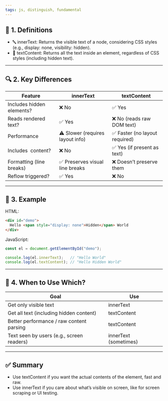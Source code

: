 ```yaml
---
tags: js, distinguish, fundamental
---
```


## **📄 1. Definitions**

- 🔤 innerText: Returns the visible text of a node, considering CSS styles (e.g., display: none, visibility: hidden).
- 🧾 textContent: Returns all the text inside an element, regardless of CSS styles (including hidden text).

---

## **🔍 2. Key Differences**

|**Feature**|**innerText**|**textContent**|
|---|---|---|
|Includes hidden elements?|❌ No|✅ Yes|
|Reads rendered text?|✅ Yes|❌ No (reads raw DOM text)|
|Performance|⚠️ Slower (requires layout info)|✅ Faster (no layout required)|
|Includes  content?|❌ No|✅ Yes (if present as text)|
|Formatting (line breaks)|✅ Preserves visual line breaks|❌ Doesn’t preserve them|
|Reflow triggered?|✅ Yes|❌ No|

---

## **🧪 3. Example**

HTML:

```html
<div id="demo">
  Hello <span style="display: none">Hidden</span> World
</div>
```

JavaScript:

```js
const el = document.getElementById("demo");

console.log(el.innerText);   // "Hello World"
console.log(el.textContent); // "Hello Hidden World"
```

---

## **🧠 4. When to Use Which?**

|**Goal**|**Use**|
|---|---|
|Get only visible text|innerText|
|Get all text (including hidden content)|textContent|
|Better performance / raw content parsing|textContent|
|Text seen by users (e.g., screen readers)|innerText (sometimes)|

---

## **✅ Summary**

- Use textContent if you want the actual contents of the element, fast and raw.
- Use innerText if you care about what’s visible on screen, like for screen scraping or UI testing.
